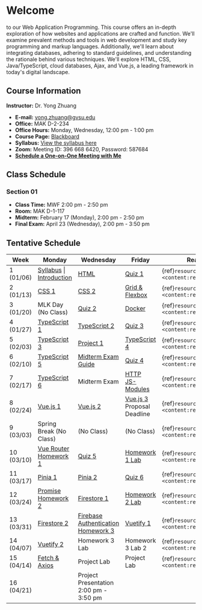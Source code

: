 # Welcome

to our Web Application Programming. This course offers an in-depth exploration of how websites and applications are crafted and function. We'll examine prevalent methods and tools in web development and study key programming and markup languages. Additionally, we'll learn about integrating databases, adhering to standard guidelines, and understanding the rationale behind various techniques. We'll explore HTML, CSS, Java/TypeScript, cloud databases, Ajax, and Vue.js, a leading framework in today's digital landscape.

## Course Information

**Instructor:** Dr. Yong Zhuang

- <i class="fa fa-envelope"></i> **E-mail:** [yong.zhuang@gvsu.edu](mailto:yong.zhuang@gvsu.edu)
- <i class="fa fa-building"></i> **Office:** MAK D-2-234
- <i class="fa fa-building"></i> **Office Hours:** Monday, Wednesday, 12:00 pm - 1:00 pm
- <i class="fa fa-book"></i> **Course Page:** [Blackboard](https://lms.gvsu.edu/)
- <i class="fa fa-book-reader"></i> **Syllabus:** [View the syllabus here](assets/pdf/syllabus.pdf)
- <i class="fa fa-video"></i> **Zoom:** Meeting ID: 396 668 6420, Password: 587684
- <i class="fa fa-calendar"></i> [**Schedule a One-on-One Meeting with Me**](https://outlook.office.com/bookwithme/user/8e0ad8c680e644aab3c32cd9c13b690b@gvsu.edu/meetingtype/9w4hDtDIaEmhON9SMd9_4Q2?anonymous&ep=mLinkFromTile)

## Class Schedule

### Section 01

- **Class Time:** MWF 2:00 pm - 2:50 pm
- **Room:** MAK D-1-117
- **Midterm:** February 17 (Monday), 2:00 pm - 2:50 pm
- **Final Exam:** April 23 (Wednesday), 2:00 pm - 3:50 pm

## Tentative Schedule

| Week | Monday | Wednesday | Friday | Reading |
| --- | --- | --- | --- | --- |
| 1 (01/06) | [Syllabus](assets/pdf/Syllabus-Intro.pdf) \| [Introduction](assets/pdf/Introduction.pdf) | [HTML](assets/pdf/HTML.pdf) | [Quiz 1](quizzes/1.md) | {ref}`resources <content:references:w1>` |
| 2 (01/13) | [CSS 1](assets/pdf/CSS-I.pdf) | [CSS 2](assets/pdf/CSS-II.pdf) | [Grid & Flexbox](assets/pdf/CSS-Grid-Flexbox.pdf) | {ref}`resources <content:references:w2>` |
| 3 (01/20) | MLK Day (No Class) | [Quiz 2](quizzes/2.md) | [Docker](assets/pdf/Docker.pdf) | {ref}`resources <content:references:w3>` |
| 4 (01/27) | [TypeScript 1](assets/pdf/TypeScript-I.pdf) | [TypeScript 2](assets/pdf/TypeScript-II.pdf) | [Quiz 3](quizzes/3.md) | {ref}`resources <content:references:w4>` |
| 5 (02/03) | [TypeScript 3](assets/pdf/TypeScript-III.pdf) | [Project 1](projects/1.md) | [TypeScript 4](assets/pdf/TypeScript-IV.pdf) | {ref}`resources <content:references:w5>` |
| 6 (02/10) | [TypeScript 5](assets/pdf/TypeScript-V.pdf) | [Midterm Exam Guide](exams/midterm-guide.md) | [Quiz 4](quizzes/4.md) | {ref}`resources <content:references:w6>` |
| 7 (02/17) | [TypeScript 6](assets/pdf/TypeScript-VI.pdf) | Midterm Exam | [HTTP](assets/pdf/HTTP.pdf) </br> [JS-Modules](assets/pdf/JS-Modules.pdf) | {ref}`resources <content:references:w7>` |
| 8 (02/24) | [Vue.js 1](assets/pdf/VueJS-3.x-I.pdf) | [Vue.js 2](assets/pdf/VueJS%203.x-II.pdf) | [Vue.js 3](assets/pdf/VueJS-3.x-III.pdf) </br> Proposal Deadline | {ref}`resources <content:references:w8>` |
| 9 (03/03) | Spring Break (No Class) | (No Class) | (No Class) | {ref}`resources <content:references:w9>` |
| 10 (03/10) | [Vue Router](assets/pdf/Vue-Router4.x.pdf)</br>[Homework 1](projects/cdm.md) | [Quiz 5](quizzes/5.md) | [Homework 1 Lab](https://stackblitz.com/github/GVSU-CIS371/CustomDrinkMaker?file=README.md) | {ref}`resources <content:references:w10>` |
| 11 (03/17) | [Pinia 1](assets/pdf/Pinia.pdf) | [Pinia 2](assets/pdf/Pinia-II.pdf) | [Quiz 6](quizzes/6.md) | {ref}`resources <content:references:w11>` |
| 12 (03/24) | [Promise](assets/pdf/Promise.pdf) </br>[Homework 2](projects/bs.md) | [Firestore 1](assets/pdf/Firestore.pdf) | [Homework 2 Lab](https://stackblitz.com/github/GVSU-CIS371/BrewSave) | {ref}`resources <content:references:w12>` |
| 13 (03/31) | [Firestore 2](assets/pdf/Firestore-II.pdf) | [Firebase Authentication](assets/pdf/FirebaseUserAuthentication.pdf)</br> [Homework 3](projects/bitc.md) | [Vuetify 1](assets/pdf/Vuetify.pdf) | {ref}`resources <content:references:w13>` |
| 14 (04/07) | [Vuetify 2](assets/pdf/Vuetify-II.pdf) | Homework 3 Lab | Homework 3 Lab 2 | {ref}`resources <content:references:w14>` |
| 15 (04/14) | [Fetch & Axios](assets/pdf/Fetch-Axios.pdf) | Project Lab | Project Lab | {ref}`resources <content:references:w15>` |
| 16 (04/21) |  | Project Presentation</br> 2:00 pm - 3:50 pm |  |  |
